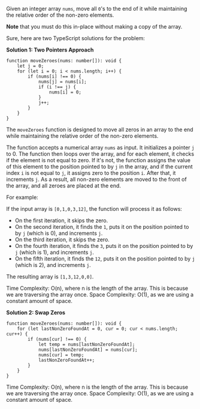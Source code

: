 Given an integer array `nums`, move all `0`'s to the end of it while maintaining the relative order of the non-zero elements.

**Note** that you must do this in-place without making a copy of the array.

Sure, here are two TypeScript solutions for the problem:

**Solution 1: Two Pointers Approach**

```tsx
function moveZeroes(nums: number[]): void {
    let j = 0;
    for (let i = 0; i < nums.length; i++) {
        if (nums[i] !== 0) {
            nums[j] = nums[i];
            if (i !== j) {
                nums[i] = 0;
            }
            j++;
        }
    }
}

```

The `moveZeroes` function is designed to move all zeros in an array to the end while maintaining the relative order of the non-zero elements.

The function accepts a numerical array `nums` as input. It initializes a pointer `j` to 0. The function then loops over the array, and for each element, it checks if the element is not equal to zero. If it's not, the function assigns the value of this element to the position pointed to by `j` in the array, and if the current index `i` is not equal to `j`, it assigns zero to the position `i`. After that, it increments `j`. As a result, all non-zero elements are moved to the front of the array, and all zeroes are placed at the end.

For example:

If the input array is `[0,1,0,3,12]`, the function will process it as follows:

- On the first iteration, it skips the zero.
- On the second iteration, it finds the `1`, puts it on the position pointed to by `j` (which is 0), and increments `j`.
- On the third iteration, it skips the zero.
- On the fourth iteration, it finds the `3`, puts it on the position pointed to by `j` (which is 1), and increments `j`.
- On the fifth iteration, it finds the `12`, puts it on the position pointed to by `j` (which is 2), and increments `j`.

The resulting array is `[1,3,12,0,0]`.

Time Complexity: O(n), where n is the length of the array. This is because we are traversing the array once.
Space Complexity: O(1), as we are using a constant amount of space.

**Solution 2: Swap Zeros**

```tsx
function moveZeroes(nums: number[]): void {
    for (let lastNonZeroFoundAt = 0, cur = 0; cur < nums.length; cur++) {
        if (nums[cur] !== 0) {
            let temp = nums[lastNonZeroFoundAt];
            nums[lastNonZeroFoundAt] = nums[cur];
            nums[cur] = temp;
            lastNonZeroFoundAt++;
        }
    }
}

```

Time Complexity: O(n), where n is the length of the array. This is because we are traversing the array once.
Space Complexity: O(1), as we are using a constant amount of space.